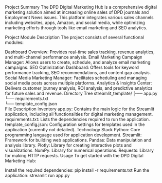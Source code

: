 Project Summary
The DPD Digital Marketing Hub is a comprehensive digital marketing solution aimed at increasing online sales of DPD journals and Employment News issues. This platform integrates various sales channels including websites, apps, Amazon, and social media, while optimizing marketing efforts through tools like email marketing and SEO analytics.

Project Module Description
The project consists of several functional modules:

Dashboard Overview: Provides real-time sales tracking, revenue analytics, and multi-channel performance analysis.
Email Marketing Campaign Manager: Allows users to create, schedule, and analyze email marketing campaigns.
SEO Optimization Dashboard: Offers tools for keyword performance tracking, SEO recommendations, and content gap analysis.
Social Media Marketing Manager: Facilitates scheduling and managing social media posts across multiple platforms.
Analytics & Insights Center: Delivers customer journey analysis, ROI analysis, and predictive analytics for future sales and revenue.
Directory Tree
streamlit_template/
├── app.py                 
└── requirements.txt       
└── template_config.json    
File Description Inventory
app.py: Contains the main logic for the Streamlit application, including all functionalities for digital marketing management.
requirements.txt: Lists the dependencies required to run the application.
template_config.json: Configuration settings for templates used in the application (currently not detailed).
Technology Stack
Python: Core programming language used for application development.
Streamlit: Framework for building web applications.
Pandas: Data manipulation and analysis library.
Plotly: Library for creating interactive plots and visualizations.
NumPy: Library for numerical operations.
Requests: Library for making HTTP requests.
Usage
To get started with the DPD Digital Marketing Hub:

Install the required dependencies:
pip install -r requirements.txt
Run the application:
streamlit run app.py
